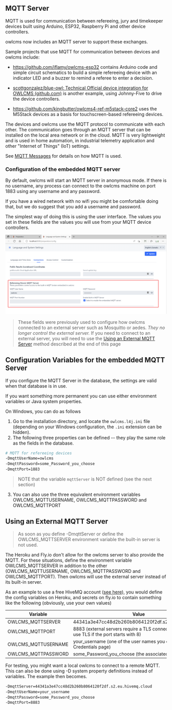 ## MQTT Server

MQTT is used for communication between refereeing, jury and timekeeper devices built using Arduino, ESP32, Raspberry Pi and other device controllers.

owlcms now includes an MQTT server to support these exchanges.

Sample projects that use MQTT for communication between devices and owlcms include:

- https://github.com/jflamy/owlcms-esp32 contains Arduino code and simple circuit schematics to build a simple refereeing device with an indicator LED and a buzzer to remind a referee to enter a decision.

- [scottgonzalez/blue-owl: Technical Official device integration for OWLCMS (github.com)](https://github.com/scottgonzalez/blue-owl) is another example, using Johnny-Five to drive the device controllers.
- https://github.com/kingbutter/owlcms4-ref-m5stack-core2 uses the M5Stack devices as a basis for touchscreen-based refereeing devices.

The devices and owlcms use the MQTT protocol to communicate with each other.  The communication goes through an MQTT server that can be installed on the local area network or in the cloud.  MQTT is very lightweight and is used in home automation, in industrial telemetry application and other "Internet of Things" (IoT) settings.

See [MQTT Messages](MQTTMessages) for details on how MQTT is used.



### Configuration of the embedded MQTT server

By default, owlcms will start an MQTT server in anonymous mode. If there is no username,  any process can connect to the owlcms machine on port 1883 using any username and any password.

If you have a wired network with no wifi you might be comfortable doing that, but we do suggest that you add a  username and password.

The simplest way of doing this is using the user interface.  The values you set in these fields are the values you will use from your MQTT device controllers.

![](nimg/2120AdvancedSystemSettings/30.png)

> These fields were previously used to configure how owlcms connected to an external server such as Mosquitto or aedes.  *They no longer control the external server.*  If you need to connect to an external server, you will need to use the [Using an External MQTT Server](#using-an-external-mqtt-server) method described at the end of this page



## Configuration Variables for the embedded MQTT Server

If you configure the MQTT Server in the database, the settings are valid when that database is in use.

If you want something more permanent you can use either environment variables or Java system properties.

On Windows, you can do as follows

1. Go to the installation directory, and locate the `owlcms.l4j.ini` file (depending on your Windows configuration, the `.ini` extension can be hidden).  
2. The following three properties can be defined -- they play the same role as the fields in the database.

```bash
# MQTT for refereeing devices
-DmqttUserName=owlcms
-DmqttPassword=some_Password_you_choose
-DmqttPort=1883
```

> NOTE that the variable `mqttServer` is NOT defined (see the next section)

3. You can also use the three equivalent environment variables OWLCMS_MQTTUSERNAME, OWLCMS_MQTTPASSWORD and OWLCMS_MQTTPORT



## Using an External MQTT Server

> As soon as you define -DmqttServer or define the OWLCMS_MQTTSERVER environment variable the built-in server is not used.

The Heroku and Fly.io don't allow for the owlcms server to also provide the MQTT.  For these situations, define the environment variable OWLCMS_MQTTSERVER in addition to the other (OWLCMS_MQTTUSERNAME, OWLCMS_MQTTPASSWORD and OWLCMS_MQTTPORT).  Then owlcms will use the external server instead of its built-in server. 

As an example to use a free HiveMQ account ([see here](https://console.cloudmq.cloud)), you would define the config variables on Heroku, and secrets on fly.io to contain something like the following (obviously, use your own values)

| Variable            | Value                                                        |
| ------------------- | ------------------------------------------------------------ |
| OWLCMS_MQTTSERVER   | 44341a3e47cc48d2b260b8064120f2df.s2.eu.hivemq.cloud          |
| OWLCMS_MQTTPORT     | 8883 (external servers require a TLS connection, owlcms will use TLS if the port starts with 8) |
| OWLCMS_MQTTUSERNAME | your_username (one of the user names you created using the Credentials page) |
| OWLCMS_MQTTPASSWORD | some_Password_you_choose (the associated password)           |

For testing, you might want a local owlcms to connect to a remote MQTT.  This can also be done using -D system property definitions instead of variables. The example then becomes.

```bash
-DmqttServer=44341a3e47cc48d2b260b8064120f2df.s2.eu.hivemq.cloud
-DmqttUserName=your_username
-DmqttPassword=some_Password_you_choose
-DmqttPort=8883
```

